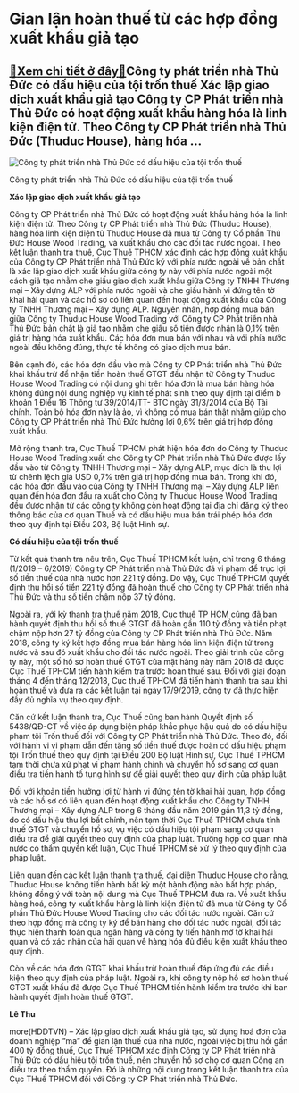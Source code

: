Gian lận hoàn thuế từ các hợp đồng xuất khẩu giả tạo
====================================================

[:gift:Xem chi tiết ở đây:gift:](https://hddtvn.com/gian-lan-hoan-thue-tu-cac-hop-dong-xuat-khau-gia-tao/)Công ty phát triển nhà Thủ Đức có dấu hiệu của tội trốn thuế Xác lập giao dịch xuất khẩu giả tạo Công ty CP Phát triển nhà Thủ Đức có hoạt động xuất khẩu hàng hóa là linh kiện điện tử. Theo Công ty CP Phát triển nhà Thủ Đức (Thuduc House), hàng hóa …
----------------------------------------------------------------------------------------------------------------------------------------------------------------------------------------------------------------------------------------------------------





![Công ty phát triển nhà Thủ Đức có dấu hiệu của tội trốn thuế](https://hddtvn.com/wp-content/uploads/2021/01/0545_13-_0517_nha_thu_duc.jpg "Công ty phát triển nhà Thủ Đức có dấu hiệu của tội trốn thuế")


Công ty phát triển nhà Thủ Đức có dấu hiệu của tội trốn thuế



**Xác lập giao dịch xuất khẩu giả tạo**


Công ty CP Phát triển nhà Thủ Đức có hoạt động xuất khẩu hàng hóa là linh kiện điện tử. Theo Công ty CP Phát triển nhà Thủ Đức (Thuduc House), hàng hóa linh kiện điện tử Thuduc House đã mua từ Công ty Cổ phần Thủ Đức House Wood Trading, và xuất khẩu cho các đối tác nước ngoài. Theo kết luận thanh tra thuế, Cục Thuế TPHCM xác định các hợp đồng xuất khẩu của Công ty CP Phát triển nhà Thủ Đức ký với phía nước ngoài về bản chất là xác lập giao dịch xuất khẩu giữa công ty này với phía nước ngoài một cách giả tạo nhằm che giấu giao dịch xuất khẩu giữa Công ty TNHH Thương mại – Xây dựng ALP với phía nước ngoài và che giấu hành vi đứng tên tờ khai hải quan và các hồ sơ có liên quan đến hoạt động xuất khẩu của Công ty TNHH Thương mại – Xây dựng ALP. Nguyên nhân, hợp đồng mua bán giữa Công ty Thuduc House Wood Trading với Công ty CP Phát triển nhà Thủ Đức bản chất là giả tạo nhằm che giấu số tiền được nhận là 0,1% trên giá trị hàng hóa xuất khẩu. Các hóa đơn mua bán với nhau và với phía nước ngoài đều không đúng, thực tế không có giao dịch mua bán.


Bên cạnh đó, các hóa đơn đầu vào mà Công ty CP Phát triển nhà Thủ Đức khai khấu trừ để nhận tiền hoàn thuế GTGT đều nhận từ Công ty Thuduc House Wood Trading có nội dung ghi trên hóa đơn là mua bán hàng hóa không đúng nội dung nghiệp vụ kinh tế phát sinh theo quy định tại điểm b khoản 1 Điều 16 Thông tư 39/2014/TT- BTC ngày 31/3/2014 của Bộ Tài chính. Toàn bộ hóa đơn này là ảo, vì không có mua bán thật nhằm giúp cho Công ty CP Phát triển nhà Thủ Đức hưởng lợi 0,6% trên giá trị hợp đồng xuất khẩu.


Mở rộng thanh tra, Cục Thuế TPHCM phát hiện hóa đơn do Công ty Thuduc House Wood Trading xuất cho Công ty CP Phát triển nhà Thủ Đức được lấy đầu vào từ Công ty TNHH Thương mại – Xây dựng ALP, mục đích là thu lợi từ chênh lệch giá USD 0,7% trên giá trị hợp đồng mua bán. Trong khi đó, các hóa đơn đầu vào của Công ty TNHH Thương mại – Xây dựng ALP liên quan đến hóa đơn đầu ra xuất cho Công ty Thuduc House Wood Trading đều được nhận từ các công ty không còn hoạt động tại địa chỉ đăng ký theo thông báo của cơ quan Thuế và có dấu hiệu mua bán trái phép hóa đơn theo quy định tại Điều 203, Bộ luật Hình sự.


**Có dấu hiệu của tội trốn thuế**


Từ kết quả thanh tra nêu trên, Cục Thuế TPHCM kết luận, chỉ trong 6 tháng (1/2019 – 6/2019) Công ty CP Phát triển nhà Thủ Đức đã vi phạm để trục lợi số tiền thuế của nhà nước hơn 221 tỷ đồng. Do vậy, Cục Thuế TPHCM quyết định thu hồi số tiền 221 tỷ đồng đã hoàn thuế cho Công ty CP Phát triển nhà Thủ Đức và thu số tiền chậm nộp 37 tỷ đồng.


Ngoài ra, với kỳ thanh tra thuế năm 2018, Cục thuế TP HCM cũng đã ban hành quyết định thu hồi số thuế GTGT đã hoàn gần 110 tỷ đồng và tiền phạt chậm nộp hơn 27 tỷ đồng của Công ty CP Phát triển nhà Thủ Đức. Năm 2018, công ty ký kết hợp đồng mua bán hàng hóa linh kiện điện tử trong nước và sau đó xuất khẩu cho đối tác nước ngoài. Theo giải trình của công ty này, một số hồ sơ hoàn thuế GTGT của mặt hàng này năm 2018 đã được Cục Thuế TPHCM tiến hành kiểm tra trước hoàn thuế sau. Đối với giai đoạn tháng 4 đến tháng 12/2018, Cục thuế TPHCM đã tiến hành thanh tra sau khi hoàn thuế và đưa ra các kết luận tại ngày 17/9/2019, công ty đã thực hiện đầy đủ nghĩa vụ theo quy định.


Căn cứ kết luận thanh tra, Cục Thuế cũng ban hành Quyết định số 5438/QĐ-CT về việc áp dụng biện pháp khắc phục hậu quả do có dấu hiệu phạm tội Trốn thuế đối với Công ty CP Phát triển nhà Thủ Đức. Theo đó, đối với hành vi vi phạm dẫn đến tăng số tiền thuế được hoàn có dấu hiệu phạm tội Trốn thuế theo quy định tại Điều 200 Bộ luật Hình sự, Cục Thuế TPHCM tạm thời chưa xử phạt vi phạm hành chính và chuyển hồ sơ sang cơ quan điều tra tiến hành tố tụng hình sự để giải quyết theo quy định của pháp luật.


Đối với khoản tiền hưởng lợi từ hành vi đứng tên tờ khai hải quan, hợp đồng và các hồ sơ có liên quan đến hoạt động xuất khẩu cho Công ty TNHH Thương mại – Xây dựng ALP trong 6 tháng đầu năm 2019 gần 11,3 tỷ đồng, do có dấu hiệu thu lợi bất chính, nên tạm thời Cục Thuế TPHCM chưa tính thuế GTGT và chuyển hồ sơ, vụ việc có dấu hiệu tội phạm sang cơ quan điều tra để giải quyết theo quy định của pháp luật. Trường hợp cơ quan nhà nước có thẩm quyền kết luận, Cục Thuế TPHCM sẽ xử lý theo quy định của pháp luật.





Liên quan đến các kết luận thanh tra thuế, đại diện Thuduc House cho rằng, Thuduc House không tiến hành bất kỳ một hành động nào bất hợp pháp, không đồng ý với toàn nội dung mà Cục Thuế TPHCM đưa ra. 
Về xuất khẩu hàng hoá, công ty xuất khẩu hàng là linh kiện điện tử đã mua từ Công ty Cổ phần Thủ Đức House Wood Trading cho các đối tác nước ngoài. Căn cứ theo hợp đồng mà công ty ký để bán hàng cho đối tác nước ngoài, đối tác thực hiện thanh toán qua ngân hàng và công ty tiến hành mở tờ khai hải quan và có xác nhận của hải quan về hàng hóa đủ điều kiện xuất khẩu theo quy định.


Còn về các hóa đơn GTGT khai khấu trừ hoàn thuế đáp ứng đủ các điều kiện theo quy định của pháp luật. Ngoài ra, khi công ty nộp hồ sơ hoàn thuế GTGT xuất khẩu đã được Cục Thuế TPHCM tiến hành kiểm tra trước khi ban hành quyết định hoàn thuế GTGT.







**Lê Thu**



more(HDDTVN) – Xác lập giao dịch xuất khẩu giả tạo, sử dụng hoá đơn của doanh nghiệp “ma” để gian lận thuế của nhà nước, ngoài việc bị thu hồi gần 400 tỷ đồng thuế, Cục Thuế TPHCM xác định Công ty CP Phát triển nhà Thủ Đức có dấu hiệu tội trốn thuế, nên chuyển hồ sơ cho cơ quan Công an điều tra theo thẩm quyền. Đó là những nội dung trong kết luận thanh tra của Cục THuế TPHCM đối với Công ty CP Phát triển nhà Thủ Đức.

